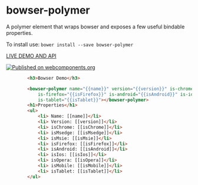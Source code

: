 # bowser-polymer 

A polymer element that wraps bowser and exposes a few useful bindable properties.

To install use: `bower install --save bowser-polymer`

[ LIVE DEMO AND API ](https://www.webcomponents.org/element/LssPolymerElements/bowser-polymer)

[![Published on webcomponents.org](https://img.shields.io/badge/webcomponents.org-published-blue.svg)](https://www.webcomponents.org/element/LssPolymerElements/bowser-polymer)

<!---
```
<custom-element-demo>
  <template is="dom-bind">
    <script src="../webcomponentsjs/webcomponents-lite.js"></script>
    <link rel="import" href="bowser-polymer.html">
    <link rel="import" href="../demo/index.html">
    <div>
      <template is="dom-bind">
        <next-code-block></next-code-block>
      </template>
    </div>
  </template>
</custom-element-demo>
```
-->
```html
        <h3>Bowser Demo</h3>

        <bowser-polymer name="{{name}}" version="{{version}}" is-chrome="{{isChrome}}" is-msedge="{{isMsedge}}" is-msie="{{isMsie}}"
            is-firefox="{{isFirefox}}" is-android="{{isAndroid}}" is-ios="{{isIos}}" is-opera="{{isOpera}}" is-mobile="{{isMobile}}"
            is-tablet="{{isTablet}}"></bowser-polymer>
        <h1>Properties</h1>
        <ul>
            <li> Name: [[name]]</li>
            <li> Version: [[version]]</li>
            <li> isChrome: [[isChrome]]</li>
            <li> isMsedge: [[isMsedge]]</li>
            <li> isMsie: [[isMsie]]</li>
            <li> isFirefox: [[isFirefox]]</li>
            <li> isAndroid: [[isAndroid]]</li>
            <li> isIos: [[isIos]]</li>
            <li> isOpera: [[isOpera]]</li>
            <li> isMobile: [[isMobile]]</li>
            <li> isTablet: [[isTablet]]</li>
        </ul>
```


